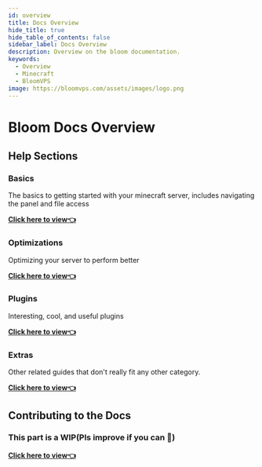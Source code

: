 ```yaml
---
id: overview
title: Docs Overview
hide_title: true
hide_table_of_contents: false
sidebar_label: Docs Overview
description: Overview on the bloom documentation.
keywords:
  - Overview
  - Minecraft
  - BloomVPS
image: https://bloomvps.com/assets/images/logo.png
---
```

# Bloom Docs Overview
## Help Sections
### Basics
The basics to getting started with your minecraft server, includes navigating the panel and file access

**[Click here to view:point_left:](basic-controls.md)**
### Optimizations
Optimizing your server to perform better

**[Click here to view:point_left:](fabric-server-optimization.md)**
### Plugins
Interesting, cool, and useful plugins

**[Click here to view:point_left:](chunky.md)**
### Extras
Other related guides that don't really fit any other category.

**[Click here to view:point_left:](mobile-app.md)**
## Contributing to the Docs
### This part is a WIP(Pls improve if you can :pray:)
**[Click here to view:point_left:](contributing.md)**
